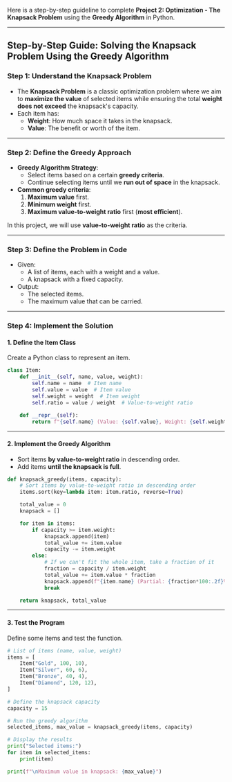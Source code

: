 Here is a step-by-step guideline to complete **Project 2: Optimization - The Knapsack Problem** using the **Greedy Algorithm** in Python.

---

## **Step-by-Step Guide: Solving the Knapsack Problem Using the Greedy Algorithm**

### **Step 1: Understand the Knapsack Problem**
- The **Knapsack Problem** is a classic optimization problem where we aim to **maximize the value** of selected items while ensuring the total **weight does not exceed** the knapsack's capacity.
- Each item has:
  - **Weight**: How much space it takes in the knapsack.
  - **Value**: The benefit or worth of the item.

---

### **Step 2: Define the Greedy Approach**
- **Greedy Algorithm Strategy**:
  - Select items based on a certain **greedy criteria**.
  - Continue selecting items until we **run out of space** in the knapsack.
- **Common greedy criteria**:
  1. **Maximum value** first.
  2. **Minimum weight** first.
  3. **Maximum value-to-weight ratio** first (**most efficient**).

In this project, we will use **value-to-weight ratio** as the criteria.

---

### **Step 3: Define the Problem in Code**
- Given:
  - A list of items, each with a weight and a value.
  - A knapsack with a fixed capacity.
- Output:
  - The selected items.
  - The maximum value that can be carried.

---

### **Step 4: Implement the Solution**
#### **1. Define the Item Class**
Create a Python class to represent an item.

```python
class Item:
    def __init__(self, name, value, weight):
        self.name = name  # Item name
        self.value = value  # Item value
        self.weight = weight  # Item weight
        self.ratio = value / weight  # Value-to-weight ratio

    def __repr__(self):
        return f"{self.name} (Value: {self.value}, Weight: {self.weight})"
```

---

#### **2. Implement the Greedy Algorithm**
- Sort items **by value-to-weight ratio** in descending order.
- Add items **until the knapsack is full**.

```python
def knapsack_greedy(items, capacity):
    # Sort items by value-to-weight ratio in descending order
    items.sort(key=lambda item: item.ratio, reverse=True)

    total_value = 0
    knapsack = []

    for item in items:
        if capacity >= item.weight:
            knapsack.append(item)
            total_value += item.value
            capacity -= item.weight
        else:
            # If we can't fit the whole item, take a fraction of it
            fraction = capacity / item.weight
            total_value += item.value * fraction
            knapsack.append(f"{item.name} (Partial: {fraction*100:.2f}%)")
            break

    return knapsack, total_value
```

---

#### **3. Test the Program**
Define some items and test the function.

```python
# List of items (name, value, weight)
items = [
    Item("Gold", 100, 10),
    Item("Silver", 60, 6),
    Item("Bronze", 40, 4),
    Item("Diamond", 120, 12),
]

# Define the knapsack capacity
capacity = 15

# Run the greedy algorithm
selected_items, max_value = knapsack_greedy(items, capacity)

# Display the results
print("Selected items:")
for item in selected_items:
    print(item)

print(f"\nMaximum value in knapsack: {max_value}")
```

